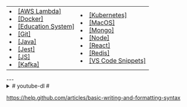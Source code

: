 <table>
  <tr>
    <td>
      <li><a href="/examples/aws-lambda.md">[AWS Lambda]</a></li>
      <li><a href="/examples/docker.md">[Docker]</a></li>
      <li><a href="/examples/education-system.md">[Education System]</a></li>
      <li><a href="/examples/git.md">[Git]</a></li>
      <li><a href="/examples/java.md">[Java]</a></li>
      <li><a href="/examples/jest.md">[Jest]</a></li>
      <li><a href="/examples/js.md">[JS]</a></li>
      <li><a href="/examples/kafka.md">[Kafka]</a></li>
    </td>
    <td>
      <li><a href="/examples/kubernetes.md">[Kubernetes]</a></li>
      <li><a href="/examples/mac.md">[MacOS]</a></li>
      <li><a href="/examples/mongo.md">[Mongo]</a></li>
      <li><a href="/examples/node.md">[Node]</a></li>
      <li><a href="/examples/react.md">[React]</a></li>
      <li><a href="/examples/redis.md">[Redis]</a></li>
      <li><a href="/examples/custom.code-snippets.json">[VS Code Snippets]</a></li>
    </td>
  </tr>
</table>
---

<details><summary># youtube-dl #</summary>

youtube-dl --config-location .  
youtube-dl -o '~/Downloads/%(title)s.%(ext)s' --prefer-ffmpeg https://m.twitch.tv/videos/327690336

```
# youtube-dl.conf
-u mikecostea@gmail.com
-p Mikecostea1
-i
-c
--no-warnings
--console-title
--batch-file='batch-file.txt'
-o '%(playlist_title)s/%(playlist_index)s-%(title)s.%(ext)s'
-f 'best[tbr<=1000]/worst[[height>=720]]/best[[height<720]]'

# batch-file.txt
https://learning.oreilly.com/videos/distributed-systems-in/9781491924914
https://www.oreilly.com/videos/distributed-systems-in/9781491924914
```

Udeler: https://github.com/FaisalUmair/udemy-downloader-gui

</details>
  
https://help.github.com/articles/basic-writing-and-formatting-syntax
